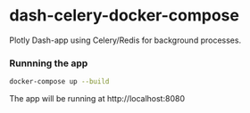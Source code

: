 # dash-celery-docker-compose
Plotly Dash-app using Celery/Redis for background processes.

### Runnning the app
```bash
docker-compose up --build
```

The app will be running at http://localhost:8080

